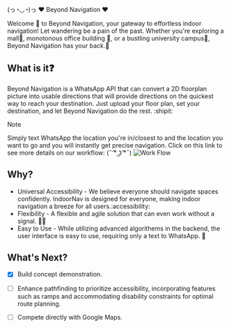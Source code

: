 (っ◔◡◔)っ ♥ Beyond Navigation ♥ 

Welcome :wave: to Beyond Navigation, your gateway to effortless indoor navigation! Let wandering be a pain of the past. Whether you're exploring a mall:office:, monotonous office building :bank:, or a bustling university campus:school:, Beyond Navigation has your back.:pray:

## What is it:question:
Beyond Navigation is a WhatsApp API that can convert a 2D floorplan picture into usable directions that will provide directions on the quickest way to reach your destination. Just upload your floor plan, set your destination, and let Beyond Navigation do the rest. :shipit:

> [!NOTE]
> Simply text WhatsApp the location you're in/closest to and the location you want to go and you will instantly get precise navigation. 
> Click on this link to see more details on our workflow:
>(˵ ͡° ͜ʖ ͡°˵)  ![Work Flow](https://img.shields.io/badge/Work-Flow-brightgreen)  
## Why?
* Universal Accessibility - We believe everyone should navigate spaces confidently. IndoorNav is designed for everyone, making indoor navigation a breeze for all users.:accessibility:
* Flexibility - A flexible and agile solution that can even work without a signal. :woman_cartwheeling:
* Easy to Use - While utilizing advanced algorithems in the backend, the user interface is easy to use, requiring only a text to WhatsApp. :massage:


## What's Next?
- [x] Build concept demonstration.
- [ ] Enhance pathfinding to prioritize accessibility, incorporating features such as ramps and accommodating disability constraints for optimal route planning.
- [ ] Compete directly with Google Maps.




